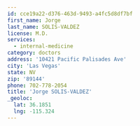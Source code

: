 ```yaml
---
id: cce19a22-d376-463d-9493-a4fc5d8df7bf
first_name: Jorge
last_name: SOLIS-VALDEZ
license: M.D.
services:
  - internal-medicine
category: doctors
address: '10421 Pacific Palisades Ave'
city: 'Las Vegas'
state: NV
zip: '89144'
phone: 702-778-2054
title: 'Jorge SOLIS-VALDEZ'
_geoloc:
  lat: 36.1851
  lng: -115.324
---
```

